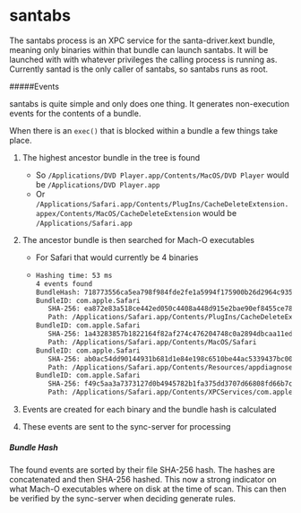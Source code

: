 # santabs

The santabs process is an XPC service for the santa-driver.kext bundle, meaning only binaries within that bundle can launch santabs. It will be launched with with whatever privileges the calling process is running as. Currently santad is the only caller of santabs, so santabs runs as root.

#####Events

santabs is quite simple and only does one thing. It generates non-execution events for the contents of a bundle. 

When there is an `exec()` that is blocked within a bundle a few things take place.

1. The highest ancestor bundle in the tree is found

   * So `/Applications/DVD Player.app/Contents/MacOS/DVD Player` would be `/Applications/DVD Player.app`
   * Or `/Applications/Safari.app/Contents/PlugIns/CacheDeleteExtension.appex/Contents/MacOS/CacheDeleteExtension` would be `/Applications/Safari.app`

2. The ancestor bundle is then searched for Mach-O executables

   * For Safari that would currently be 4 binaries

   * ```sh
     Hashing time: 53 ms
     4 events found
     BundleHash: 718773556ca5ea798f984fde2fe1a5994f175900b26d2964c9358a0f469a4ac6
     BundleID: com.apple.Safari
     	SHA-256: ea872e83a518ce442ed050c4408a448d915e2bae90ef8455ce7805448d864a3e
     	Path: /Applications/Safari.app/Contents/PlugIns/CacheDeleteExtension.appex/Contents/MacOS/CacheDeleteExtension
     BundleID: com.apple.Safari
     	SHA-256: 1a43283857b1822164f82af274c476204748c0a2894dbcaa11ed17f78e0273cc
     	Path: /Applications/Safari.app/Contents/MacOS/Safari
     BundleID: com.apple.Safari
     	SHA-256: ab0ac54dd90144931b681d1e84e198c6510be44ac5339437bc004e60777af7ba
     	Path: /Applications/Safari.app/Contents/Resources/appdiagnose
     BundleID: com.apple.Safari
     	SHA-256: f49c5aa3a7373127d0b4945782b1fa375dd3707d66808fd66b7c0756430defa8
     	Path: /Applications/Safari.app/Contents/XPCServices/com.apple.Safari.BrowserDataImportingService.xpc/Contents/MacOS/com.apple.Safari.BrowserDataImportingService
     ```

3. Events are created for each binary and the bundle hash is calculated

4. These events are sent to the sync-server for processing

##### Bundle Hash

The found events are sorted by their file SHA-256 hash. The hashes are concatenated and then SHA-256 hashed. This now a strong indicator on what Mach-O executables where on disk at the time of scan. This can then be verified by the sync-server when deciding generate rules.